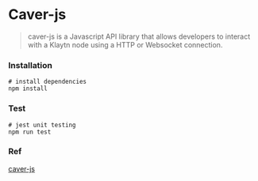 # Caver-js

> caver-js is a Javascript API library that allows developers to interact with a Klaytn node using a HTTP or Websocket connection.

### Installation

```
# install dependencies
npm install
```

### Test

```
# jest unit testing
npm run test
```

### Ref
[caver-js](https://docs.klaytn.com/bapp/sdk/caver-js)
